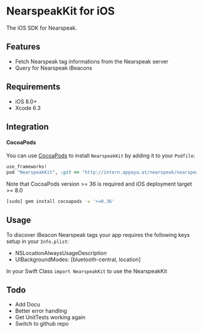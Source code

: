 # NearspeakKit for iOS

The iOS SDK for Nearspeak.

## Features

* Fetch Nearspeak tag informations from the Nearspeak server
* Query for Nearspeak iBeacons

## Requirements
- iOS 8.0+
- Xcode 6.3

## Integration

#### CocoaPods
You can use [CocoaPods](http://cocoapods.org) to install `NearspeakKit` by adding it to your `Podfile`:
```ruby
use_frameworks!
pod "NearspeakKit", :git => "http://intern.appaya.at/nearspeak/nearspeakkit-ios.git"
```

Note that CocoaPods version >= 36 is required and iOS deployment target >= 8.0
```bash
[sudo] gem install cocoapods -v '>=0.36'
```

## Usage

To discover iBeacon Nearspeak tags your app requires the following keys setup in your `Info.plist`:
* NSLocationAlwaysUsageDescription
* UIBackgroundModes: [bluetooth-central, location]

In your Swift Class `import NearspeakKit` to use the NearspeakKit

## Todo

* Add Docu
* Better error handling
* Get UnitTests working again
* Switch to github repo
